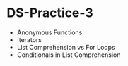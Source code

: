 # DS-Practice-3

- Anonymous Functions
- Iterators
- List Comprehension vs For Loops
- Conditionals in List Comprehension 
